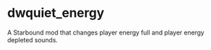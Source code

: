# dwquiet_energy
A Starbound mod that changes player energy full and player energy depleted sounds.
